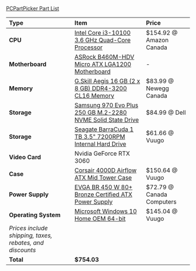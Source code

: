 [PCPartPicker Part List](https://ca.pcpartpicker.com/list/3HytLs)

Type|Item|Price
:----|:----|:----
**CPU** | [Intel Core i3-10100 3.6 GHz Quad-Core Processor](https://ca.pcpartpicker.com/product/qtqBD3/intel-core-i3-10100-36-ghz-quad-core-processor-bx8070110100) | $154.92 @ Amazon Canada
**Motherboard** | [ASRock B460M-HDV Micro ATX LGA1200 Motherboard](https://ca.pcpartpicker.com/product/cmvqqs/asrock-b460m-hdv-micro-atx-lga1200-motherboard-b460m-hdv) |-
**Memory** | [G.Skill Aegis 16 GB (2 x 8 GB) DDR4-3200 CL16 Memory](https://ca.pcpartpicker.com/product/mcH8TW/gskill-aegis-16-gb-2-x-8-gb-ddr4-3200-memory-f4-3200c16d-16gis) | $83.99 @ Newegg Canada
**Storage** | [Samsung 970 Evo Plus 250 GB M.2-2280 NVME Solid State Drive](https://ca.pcpartpicker.com/product/BDYLrH/samsung-970-evo-plus-250-gb-m2-2280-nvme-solid-state-drive-mz-v7s250bam) | $84.99 @ Dell
**Storage** | [Seagate BarraCuda 1 TB 3.5" 7200RPM Internal Hard Drive](https://ca.pcpartpicker.com/product/44Gj4D/seagate-barracuda-1tb-35-7200rpm-internal-hard-drive-st1000dm010) | $61.66 @ Vuugo
**Video Card**| Nvidia GeForce RTX 3060|  
**Case** | [Corsair 4000D Airflow ATX Mid Tower Case](https://ca.pcpartpicker.com/product/bCYQzy/corsair-4000d-airflow-atx-mid-tower-case-cc-9011200-ww) | $150.64 @ Vuugo
**Power Supply** | [EVGA BR 450 W 80+ Bronze Certified ATX Power Supply](https://ca.pcpartpicker.com/product/xDMwrH/evga-br-450w-80-bronze-certified-atx-power-supply-100-br-0450-k1) | $72.79 @ Canada Computers
**Operating System** | [Microsoft Windows 10 Home OEM 64-bit](https://ca.pcpartpicker.com/product/wtgPxr/microsoft-os-kw900140) | $145.04 @ Vuugo
 | *Prices include shipping, taxes, rebates, and discounts* |
 | **Total** | **$754.03**
